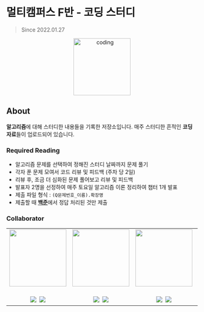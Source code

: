 # 멀티캠퍼스 F반 - 코딩 스터디

> Since 2022.01.27

<p align="center">
  <img src="https://user-images.githubusercontent.com/66001046/152260938-51b1334f-297f-4092-8f37-f02dc9cd3a07.png" alt="coding" width="150px" />
</p>



## About
**알고리즘**에 대해 스터디한 내용들을 기록한 저장소입니다. 매주 스터디한 흔적인 **코딩 자료**들이 업로드되어 있습니다.

### Required Reading
- 알고리즘 문제를 선택하여 정해진 스터디 날짜까지 문제 풀기
- 각자 푼 문제 모여서 코드 리뷰 및 피드백 (주차 당 2일)
- 리뷰 후, 조금 더 심화된 문제 풀어보고 리뷰 및 피드백
- 발표자 2명을 선정하여 매주 토요일 알고리즘 이론 정리하여 챕터 1개 발표
- 제출 파일 형식 : `(Q문제번호_이름).확장명`
- 제출할 때 [**백준**](https://www.acmicpc.net/)에서 정답 처리된 것만 제출

### Collaborator
<table align="center">
	<tr>
		<td><img src="https://github.com/bohongu.png" width="150"></td>
		<td><img src="https://github.com/tkdalsgks.png" width="150"></td>
		<td><img src="https://github.com/yuuulya.png" width="150"></td>
		<td><img src="https://github.com/jihye-12.png" width="150"></td>
		<td><img src="https://github.com/martin1341.png" width="150"></td>
	</tr>
	<tr>
		<td align="center"><br>
		<a href="https://github.com/bohongu"><img src="https://img.shields.io/badge/Github-181717?style=flat&logo=bitdefender&logoColor=white" /></a>&nbsp;
		<a href="https://bohongu.tistory.com"><img src="https://img.shields.io/badge/Blog-ED1C24?style=flat&logo=bitdefender&logoColor=white" /></a>
		</td>
		<td align="center"><br>
		<a href="https://github.com/tkdalsgks"><img src="https://img.shields.io/badge/Github-181717?style=flat&logo=bitdefender&logoColor=white" /></a>&nbsp;
		<a href="https://tkdalsgks.tistory.com"><img src="https://img.shields.io/badge/Blog-ED1C24?style=flat&logo=bitdefender&logoColor=white" /></a>
		</td>
		<td align="center"><br>
		<a href="https://github.com/yuuulya"><img src="https://img.shields.io/badge/Github-181717?style=flat&logo=bitdefender&logoColor=white" /></a>&nbsp;
		<a href="https://bluepinetree.tistory.com"><img src="https://img.shields.io/badge/Blog-ED1C24?style=flat&logo=bitdefender&logoColor=white" /></a>
		</td>
		<td align="center"><br>
		<a href="https://github.com/jihye-12"><img src="https://img.shields.io/badge/Github-181717?style=flat&logo=bitdefender&logoColor=white" /></a>&nbsp;
		<a href="https://wisecodinglife.tistory.com"><img src="https://img.shields.io/badge/Blog-ED1C24?style=flat&logo=bitdefender&logoColor=white" /></a>
		</td>
		<td  align="center"><br>
		<a href="https://github.com/martin1341"><img src="https://img.shields.io/badge/Github-181717?style=flat&logo=bitdefender&logoColor=white" /></a>
		</td>
	</tr>
</table>